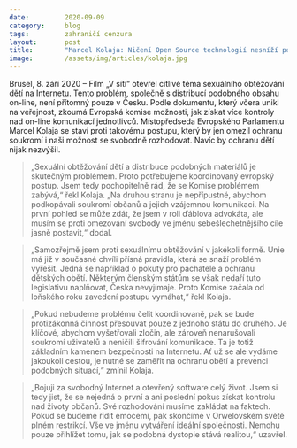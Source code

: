 ```yaml
---
date:         2020-09-09
category:     blog
tags:         zahraničí cenzura
layout:       post
title:        "Marcel Kolaja: Ničení Open Source technologií nesníží počet sexuálně obtěžovaných dětí"
image:        /assets/img/articles/kolaja.jpg 
---
```



Brusel, 8. září 2020 – Film „V sítí“ otevřel citlivé téma sexuálního obtěžování dětí na Internetu. Tento problém, společně s distribucí podobného obsahu on-line, není přítomný pouze v Česku. Podle dokumentu, který včera unikl na veřejnost, zkoumá Evropská komise možnosti, jak získat více kontroly nad on-line komunikací jednotlivců. Místopředseda Evropského Parlamentu Marcel Kolaja se staví proti takovému postupu, který by jen omezil ochranu soukromí i naši možnost se svobodně rozhodovat. Navíc by ochranu dětí nijak nezvýšil.


 > „Sexuální obtěžování dětí a distribuce podobných materiálů je skutečným problémem. Proto potřebujeme koordinovaný evropský postup. Jsem tedy pochopitelně rád, že se Komise problémem zabývá,“ řekl Kolaja. „Na druhou stranu je nepřípustné, abychom podkopávali soukromí občanů a jejich vzájemnou komunikaci. Na první pohled se může zdát, že jsem v roli ďáblova advokáta, ale musím se proti omezování svobody ve jménu sebešlechetnějšího cíle jasně postavit,“ dodal.

 > „Samozřejmě jsem proti sexuálnímu obtěžování v jakékoli formě. Unie má již v současné chvíli přísná pravidla, která se snaží problém vyřešit. Jedná se například o pokuty pro pachatele a ochranu dětských obětí. Některým členským státům se však nedaří tuto legislativu naplňovat, Česka nevyjímaje. Proto Komise začala od loňského roku zavedení postupu vymáhat,“ řekl Kolaja.

 > „Pokud nebudeme problému čelit koordinovaně, pak se bude protizákonná činnost přesouvat pouze z jednoho státu do druhého. Je klíčové, abychom vyšetřovali zločin, ale zároveň nenarušovali soukromí uživatelů a neničili šifrování komunikace. Ta je totiž základním kamenem bezpečnosti na Internetu. Ať už se ale vydáme jakoukoli cestou, je nutné se zaměřit na ochranu obětí a prevenci podobných situací,“ zmínil Kolaja.

 > „Bojuji za svobodný Internet a otevřený software celý život. Jsem si tedy jist, že se nejedná o první a ani poslední pokus získat kontrolu nad životy občanů. Své rozhodování musíme zakládat na faktech. Pokud se budeme řídit emocemi, pak skončíme v Orwelovském světě plném restrikcí. Vše ve jménu vytváření ideální společnosti. Nemohu pouze přihlížet tomu, jak se podobná dystopie stává realitou,“ uzavřel.
